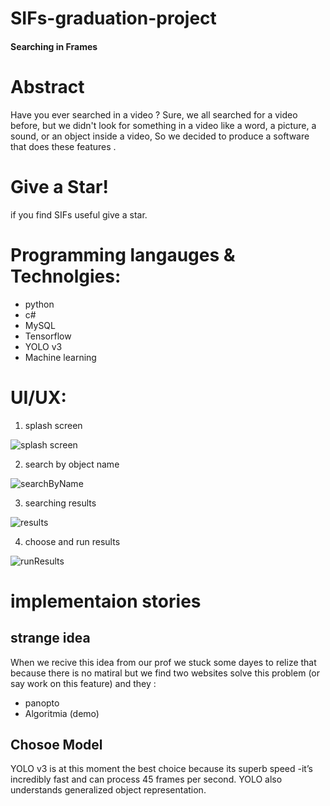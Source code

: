 # SIFs-graduation-project
#### Searching in Frames

# Abstract
Have you ever searched in a video ?
Sure, we all searched for a video before, but we didn't look for something in a video like a word, a picture, a sound, or an object inside a video, So we decided to produce a software that does these features .

# Give a Star!
if you find SIFs useful give a star.

# Programming langauges & Technolgies:
* python
* c#
* MySQL
* Tensorflow
* YOLO v3
* Machine learning 


# UI/UX: 

1. splash screen

![splash screen](https://user-images.githubusercontent.com/36866988/87019558-0f77ef80-c1d3-11ea-8131-03ecdab60b14.png)

2. search by object name

![searchByName](https://user-images.githubusercontent.com/36866988/87022201-721eba80-c1d6-11ea-942b-8e7254118c0e.png)

3. searching results

![results](https://user-images.githubusercontent.com/36866988/87023307-d4c48600-c1d7-11ea-82d1-55ce73f1e722.png)

4. choose and run results

![runResults](https://user-images.githubusercontent.com/36866988/87023398-f160be00-c1d7-11ea-8166-8a695c8f5340.png)

# implementaion stories

## strange idea
When we recive this idea from our prof we stuck some dayes to relize that because there is no matiral but we find two websites solve this problem (or say work on this feature) and they :

* panopto
* Algoritmia (demo)

## Chosoe Model 

YOLO v3 is at this moment the best choice because its superb speed -it’s incredibly fast and can process 45 frames per second. YOLO also understands generalized object representation.


